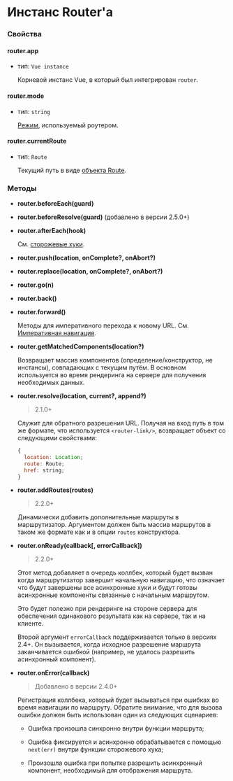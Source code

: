 # Инстанс Router'а

### Свойства

#### router.app

- тип: `Vue instance`

  Корневой инстанс Vue, в который был интегрирован `router`.

#### router.mode

- тип: `string`

  [Режим](options.md#mode), используемый роутером.

#### router.currentRoute

- тип: `Route`

  Текущий путь в виде [объекта Route](route-object.md).

### Методы

- **router.beforeEach(guard)**
- **router.beforeResolve(guard)** (добавлено в версии 2.5.0+)
- **router.afterEach(hook)**

  См. [сторожевые хуки](../advanced/navigation-guards.md).


- **router.push(location, onComplete?, onAbort?)**
- **router.replace(location, onComplete?, onAbort?)**
- **router.go(n)**
- **router.back()**
- **router.forward()**

  Методы для императивного перехода к новому URL. См. [Императивная навигация](../essentials/navigation.md).

- **router.getMatchedComponents(location?)**

  Возвращает массив компонентов (определение/конструктор, не инстансы), совпадающих с текущим путём. В основном используется во время рендеринга на сервере для получения необходимых данных.

- **router.resolve(location, current?, append?)**

  > 2.1.0+

  Служит для обратного разрешения URL. Получая на вход путь в том же формате, что используется `<router-link/>`, возвращает объект со следующими свойствами:

  ``` js
  {
    location: Location;
    route: Route;
    href: string;
  }
  ```

- **router.addRoutes(routes)**

  > 2.2.0+

  Динамически добавить дополнительные маршруты в маршрутизатор. Аргументом должен быть массив маршрутов в таком же формате как и в опции `routes` конструктора.

- **router.onReady(callback[, errorCallback])**

  > 2.2.0+

  Этот метод добавляет в очередь коллбек, который будет вызван когда маршрутизатор завершит начальную навигацию, что означает что будут завершены все асинхронные хуки и будут готовы асинхронные компоненты связанные с начальным маршрутом.

  Это будет полезно при рендеринге на стороне сервера для обеспечения одинакового результата как на сервере, так и на клиенте.

  Второй аргумент `errorCallback` поддерживается только в версиях 2.4+. Он вызывается, когда исходное разрешение маршрута заканчивается ошибкой (например, не удалось разрешить асинхронный компонент).

- **router.onError(callback)**

  > Добавлено в версии 2.4.0+

  Регистрация коллбека, который будет вызываться при ошибках во время навигации по маршруту. Обратите внимание, что для вызова ошибки должен быть использован один из следующих сценариев:

  - Ошибка произошла синхронно внутри функции маршрута;

  - Ошибка фиксируется и асинхронно обрабатывается с помощью `next(err)` внутри функции сторожевого хука;

  - Произошла ошибка при попытке разрешить асинхронный компонент, необходимый для отображения маршрута.